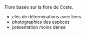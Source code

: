 Flore basée sur la flore de Coste.

 - clés de déterminations avec liens
 - photographies des espèces
 - présentation moins dense
